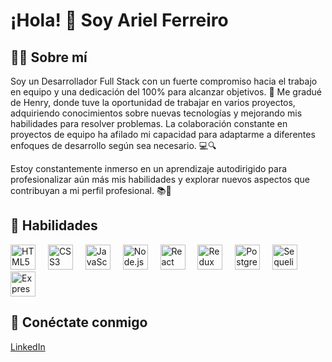 # ¡Hola! 👋 Soy Ariel Ferreiro

## 👨‍💻 Sobre mí
Soy un Desarrollador Full Stack con un fuerte compromiso hacia el trabajo en equipo y una dedicación del 100% para alcanzar objetivos. 🚀 Me gradué de Henry, donde tuve la oportunidad de trabajar en varios proyectos, adquiriendo conocimientos sobre nuevas tecnologías y mejorando mis habilidades para resolver problemas. La colaboración constante en proyectos de equipo ha afilado mi capacidad para adaptarme a diferentes enfoques de desarrollo según sea necesario. 💻🔍

Estoy constantemente inmerso en un aprendizaje autodirigido para profesionalizar aún más mis habilidades y explorar nuevos aspectos que contribuyan a mi perfil profesional. 📚🧠

## 🚀 Habilidades
<div align="left">
  <img src="https://cdn.jsdelivr.net/gh/devicons/devicon/icons/html5/html5-original.svg" height="40" alt="HTML5 logo" />
  <img width="12" />
  <img src="https://cdn.jsdelivr.net/gh/devicons/devicon/icons/css3/css3-original.svg" height="40" alt="CSS3 logo" />
  <img width="12" />
  <img src="https://cdn.jsdelivr.net/gh/devicons/devicon/icons/javascript/javascript-original.svg" height="40" alt="JavaScript logo" />
  <img width="12" />
  <img src="https://cdn.jsdelivr.net/gh/devicons/devicon/icons/nodejs/nodejs-original.svg" height="40" alt="Node.js logo" />
  <img width="12" />
  <img src="https://cdn.jsdelivr.net/gh/devicons/devicon/icons/react/react-original.svg" height="40" alt="React logo" />
  <img width="12" />
  <img src="https://cdn.jsdelivr.net/gh/devicons/devicon/icons/redux/redux-original.svg" height="40" alt="Redux logo" />
  <img width="12" />
  <img src="https://cdn.jsdelivr.net/gh/devicons/devicon/icons/postgresql/postgresql-original.svg" height="40" alt="PostgreSQL logo" />
  <img width="12" />
  <img src="https://cdn.jsdelivr.net/gh/devicons/devicon/icons/sequelize/sequelize-original.svg" height="40" alt="Sequelize logo" />
  <img width="12" />
  <img src="https://cdn.jsdelivr.net/gh/devicons/devicon/icons/express/express-original.svg" height="40" alt="Express.js logo" />
</div>


###

## 🔗 Conéctate conmigo
[LinkedIn](https://linkedin.com/in/ariel-ferreiro-30b153237/)


